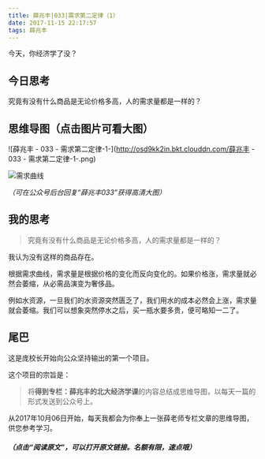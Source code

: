```yaml
---
title: 薛兆丰|033|需求第二定律（1）
date: 2017-11-15 22:17:57
tags: 薛兆丰
---
```


今天，你经济学了没？

## 今日思考

究竟有没有什么商品是无论价格多高，人的需求量都是一样的？

## 思维导图（点击图片可看大图）

![薛兆丰 - 033 - 需求第二定律-1-](http://osd9kk2in.bkt.clouddn.com/薛兆丰 - 033 - 需求第二定律-1-.png)

![需求曲线](http://osd9kk2in.bkt.clouddn.com/需求曲线-1.jpeg)


*（可在公众号后台回复“薛兆丰033”获得高清大图）*

## 我的思考

> 究竟有没有什么商品是无论价格多高，人的需求量都是一样的？

我认为没有这样的商品存在。

根据需求曲线，需求量是根据价格的变化而反向变化的。如果价格涨，需求量就必然会萎缩，从必需品演变为奢侈品。

例如水资源，一旦我们的水资源突然匮乏了，我们用水的成本必然会上涨，需求量就会萎缩。我们可以想象突然停水之后，买一瓶水要多贵，便可略知一二了。

## 尾巴

这是庞校长开始向公众坚持输出的第一个项目。

这个项目的宗旨是：

> 将**得到专栏：薛兆丰的北大经济学课**的内容总结成思维导图，以每天一篇的形式发送到公众号上。

从2017年10月06日开始，每天我都会为你奉上一张薛老师专栏文章的思维导图，供您参考学习。

##### *（点击“阅读原文”，可以打开原文链接。名额有限，速点哦）*



